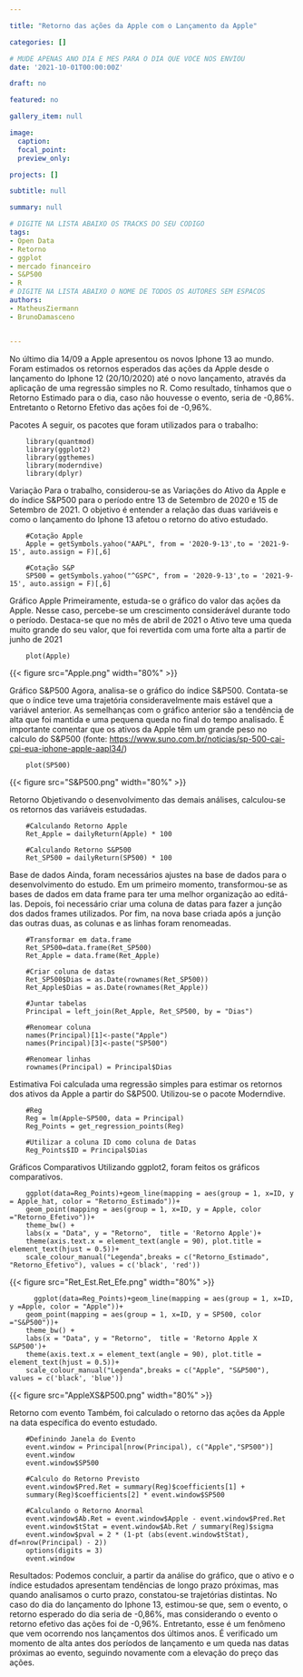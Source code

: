```yaml
---

title: "Retorno das ações da Apple com o Lançamento da Apple"

categories: []

# MUDE APENAS ANO DIA E MES PARA O DIA QUE VOCE NOS ENVIOU
date: '2021-10-01T00:00:00Z' 

draft: no

featured: no

gallery_item: null

image:
  caption: 
  focal_point: 
  preview_only: 

projects: []

subtitle: null

summary: null

# DIGITE NA LISTA ABAIXO OS TRACKS DO SEU CODIGO
tags: 
- Open Data
- Retorno
- ggplot
- mercado financeiro 
- S&P500
- R
# DIGITE NA LISTA ABAIXO O NOME DE TODOS OS AUTORES SEM ESPACOS
authors:
- MatheusZiermann
- BrunoDamasceno


---
```


No último dia 14/09 a Apple apresentou os novos Iphone 13 ao mundo. 
Foram estimados os retornos esperados das ações da Apple desde o lançamento do Iphone 12 (20/10/2020) até o novo lançamento, através da aplicação de uma regressão simples no R. 
Como resultado, tínhamos que o Retorno Estimado para o dia, caso não houvesse o evento, seria de -0,86%. Entretanto o Retorno Efetivo das ações foi de -0,96%.

Pacotes
A seguir, os pacotes que foram utilizados para o trabalho:

    	library(quantmod)
    	library(ggplot2)
    	library(ggthemes)
    	library(moderndive)
    	library(dplyr)  

Variação 
Para o trabalho, considerou-se as Variações do Ativo da Apple e do índice S&P500 para o período entre 13 de Setembro de 2020 e 15 de Setembro de 2021. 
O objetivo é entender a relação das duas variáveis e como o lançamento do Iphone 13 afetou o retorno do ativo estudado.
    
    	#Cotação Apple
    	Apple = getSymbols.yahoo("AAPL", from = '2020-9-13',to = '2021-9-15', auto.assign = F)[,6]
    
    	#Cotação S&P
    	SP500 = getSymbols.yahoo("^GSPC", from = '2020-9-13',to = '2021-9-15', auto.assign = F)[,6]

Gráfico Apple
Primeiramente, estuda-se o gráfico do valor das ações da Apple. Nesse caso, percebe-se um crescimento considerável durante todo o período. 
Destaca-se que no mês de abril de 2021 o Ativo teve uma queda muito grande do seu valor, que foi revertida com uma forte alta a partir de junho de 2021

    	plot(Apple)

{{< figure src="Apple.png" width="80%" >}} 

Gráfico S&P500
Agora, analisa-se o gráfico do índice S&P500. Contata-se que o índice teve uma trajetória consideravelmente mais estável que a variável anterior. As semelhanças com o gráfico anterior são a tendência de alta que foi mantida e uma pequena queda no final do tempo analisado.
É importante comentar que os ativos da Apple têm um grande peso no calculo do S&P500 (fonte: https://www.suno.com.br/noticias/sp-500-cai-cpi-eua-iphone-apple-aapl34/)

    	plot(SP500)

{{< figure src="S&P500.png" width="80%" >}} 

Retorno
Objetivando o desenvolvimento das demais análises, calculou-se os retornos das variáveis estudadas.
    
    	#Calculando Retorno Apple
    	Ret_Apple = dailyReturn(Apple) * 100
    
    	#Calculando Retorno S&P500
    	Ret_SP500 = dailyReturn(SP500) * 100

Base de dados
Ainda, foram necessários ajustes na base de dados para o desenvolvimento do estudo. 
Em um primeiro momento, transformou-se as bases de dados em data frame para ter uma melhor organização ao editá-las. 
Depois, foi necessário criar uma coluna de datas para fazer a junção dos dados frames utilizados. 
Por fim, na nova base criada após a junção das outras duas, as colunas e as linhas foram renomeadas.
    
    	#Transformar em data.frame
    	Ret_SP500=data.frame(Ret_SP500)
    	Ret_Apple = data.frame(Ret_Apple)
    
    	#Criar coluna de datas
    	Ret_SP500$Dias = as.Date(rownames(Ret_SP500))
    	Ret_Apple$Dias = as.Date(rownames(Ret_Apple))
    
    	#Juntar tabelas
    	Principal = left_join(Ret_Apple, Ret_SP500, by = "Dias")
    
    	#Renomear coluna
    	names(Principal)[1]<-paste("Apple")
    	names(Principal)[3]<-paste("SP500")
    
    	#Renomear linhas
    	rownames(Principal) = Principal$Dias

Estimativa
Foi calculada uma regressão simples para estimar os retornos dos ativos da Apple a partir do S&P500. Utilizou-se o pacote Moderndive.
    
    	#Reg
    	Reg = lm(Apple~SP500, data = Principal)
    	Reg_Points = get_regression_points(Reg)
    
    	#Utilizar a coluna ID como coluna de Datas
    	Reg_Points$ID = Principal$Dias

Gráficos Comparativos
Utilizando ggplot2, foram feitos os gráficos comparativos.

    	ggplot(data=Reg_Points)+geom_line(mapping = aes(group = 1, x=ID, y = Apple_hat, color = "Retorno_Estimado"))+
     	geom_point(mapping = aes(group = 1, x=ID, y = Apple, color ="Retorno_Efetivo"))+
      	theme_bw() +
      	labs(x = "Data", y = "Retorno",  title = 'Retorno Apple')+
      	theme(axis.text.x = element_text(angle = 90), plot.title = element_text(hjust = 0.5))+
      	scale_colour_manual("Legenda",breaks = c("Retorno_Estimado", "Retorno_Efetivo"), values = c('black', 'red'))
    
{{< figure src="Ret_Est.Ret_Efe.png" width="80%" >}}
    
    	  ggplot(data=Reg_Points)+geom_line(mapping = aes(group = 1, x=ID, y =Apple, color = "Apple"))+
      	geom_point(mapping = aes(group = 1, x=ID, y = SP500, color ="S&P500"))+
      	theme_bw() +
      	labs(x = "Data", y = "Retorno",  title = 'Retorno Apple X S&P500')+
      	theme(axis.text.x = element_text(angle = 90), plot.title = element_text(hjust = 0.5))+
      	scale_colour_manual("Legenda",breaks = c("Apple", "S&P500"), values = c('black', 'blue'))


{{< figure src="AppleXS&P500.png" width="80%" >}}

Retorno com evento
Também, foi calculado o retorno das ações da Apple na data específica do evento estudado.

    	#Definindo Janela do Evento
    	event.window = Principal[nrow(Principal), c("Apple","SP500")]
    	event.window
    	event.window$SP500
    
    	#Calculo do Retorno Previsto 
    	event.window$Pred.Ret = summary(Reg)$coefficients[1] + 
    	summary(Reg)$coefficients[2] * event.window$SP500
    
    	#Calculando o Retorno Anormal
    	event.window$Ab.Ret = event.window$Apple - event.window$Pred.Ret
    	event.window$tStat = event.window$Ab.Ret / summary(Reg)$sigma
    	event.window$pval = 2 * (1-pt (abs(event.window$tStat), df=nrow(Principal) - 2))
    	options(digits = 3)
    	event.window

Resultados:
Podemos concluir, a partir da análise do gráfico, que o ativo e o índice estudados apresentam tendências de longo prazo próximas, mas quando analisamos o curto prazo, constatou-se trajetórias distintas. 
No caso do dia do lançamento do Iphone 13, estimou-se que, sem o evento, o retorno esperado do dia seria de -0,86%, mas considerando o evento o retorno efetivo das ações foi de -0,96%.
Entretanto, esse é um fenômeno que vem ocorrendo nos lançamentos dos últimos anos. É verificado um momento de alta antes dos períodos de lançamento e um queda nas datas próximas ao evento, seguindo novamente com a elevação do preço das ações.
	
